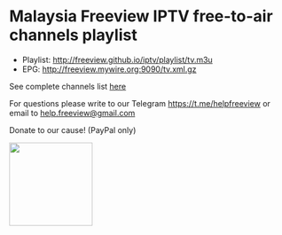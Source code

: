 # Malaysia Freeview IPTV free-to-air channels playlist

* Playlist: http://freeview.github.io/iptv/playlist/tv.m3u
* EPG: http://freeview.mywire.org:9090/tv.xml.gz

See complete channels list [here](https://github.com/freeview/iptv/blob/master/channels/channels.md)

For questions please write to our Telegram https://t.me/helpfreeview or email to help.freeview@gmail.com 

Donate to our cause! (PayPal only) 

[<img src="https://freeview.github.io/logos/misc/ggf.png" width="150">](http://git.io/freeview)
